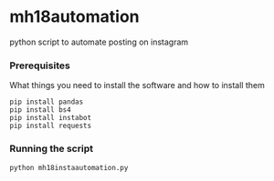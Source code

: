 # mh18automation
python script to automate posting on instagram

### Prerequisites

What things you need to install the software and how to install them
```
pip install pandas
pip install bs4
pip install instabot
pip install requests
```
### Running the script

```
python mh18instaautomation.py
```
